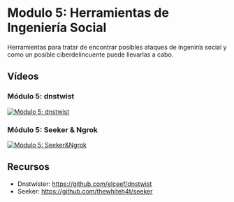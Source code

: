 # Modulo 5: Herramientas de Ingeniería Social

Herramientas para tratar de encontrar posibles ataques de ingeniría social y como un posible ciberdelincuente puede llevarlas a cabo.

## Vídeos

### Módulo 5: dnstwist

[![Módulo 5: dnstwist](https://img.youtube.com/vi/3IcA2rDfE/0.jpg)](https://www.youtube.com/watch?v=3IcA2rDfE)

### Módulo 5: Seeker & Ngrok

[![Módulo 5: Seeker&Ngrok](https://img.youtube.com/vi/Vt9grFbu5ys/0.jpg)](https://www.youtube.com/watch?v=Vt9grFbu5ys)


## Recursos

- Dnstwister: https://github.com/elceef/dnstwist
- Seeker: https://github.com/thewhiteh4t/seeker
